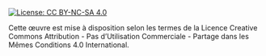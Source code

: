 [![License: CC BY-NC-SA 4.0](https://img.shields.io/badge/License-CC%20BY--NC--SA%204.0-lightgrey.svg)](http://creativecommons.org/licenses/by-nc-sa/4.0/)

Cette œuvre est mise à disposition selon les termes de la Licence Creative Commons Attribution - Pas d’Utilisation Commerciale - Partage dans les Mêmes Conditions 4.0 International.
